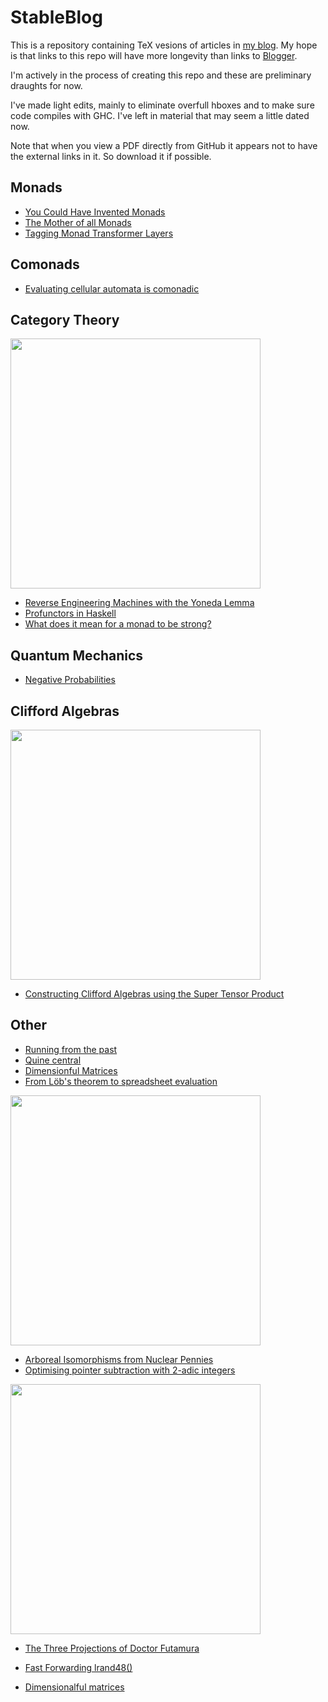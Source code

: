 # StableBlog

This is a repository containing TeX vesions of articles in [my blog](https://blog.sigfpe.com).
My hope is that links to this repo will have more longevity than links to [Blogger](https://www.blogger.com).

I'm actively in the process of creating this repo and these are preliminary draughts for now.

I've made light edits, mainly to eliminate overfull hboxes and to make sure code compiles with GHC.
I've left in material that may seem a little dated now.

Note that when you view a PDF directly from GitHub it appears not to have the external links in it. So download it if possible.

Monads
------
* [You Could Have Invented Monads](https://github.com/dpiponi/StableBlog/blob/main/YouCouldHaveInvented/YouCouldHaveInvented.pdf)
* [The Mother of all Monads](https://github.com/dpiponi/StableBlog/blob/main/MotherOfAll/MotherOfAll.pdf)
* [Tagging Monad Transformer Layers](https://github.com/dpiponi/StableBlog/blob/main/TaggingMonad/TaggingMonad.pdf)

Comonads
--------
* [Evaluating cellular automata is comonadic](https://github.com/dpiponi/StableBlog/blob/main/EvaluatingCellular/EvaluatingCellular.pdf)

Category Theory
---------------
<img src="https://github.com/dpiponi/StableBlog/blob/main/Yoneda/Diagram1.jpg" width="400">

* [Reverse Engineering Machines with the Yoneda Lemma](https://github.com/dpiponi/StableBlog/blob/main/Yoneda/Yoneda.pdf)
* [Profunctors in Haskell](https://github.com/dpiponi/StableBlog/blob/main/Profunctors/Profunctors.pdf)
* [What does it mean for a monad to be strong?](https://github.com/dpiponi/StableBlog/blob/main/Strength/Strength.pdf)

Quantum Mechanics
-----------------
* [Negative Probabilities](https://github.com/dpiponi/StableBlog/blob/main/NegativeProbabilities/NegativeProbabilities.pdf)

Clifford Algebras
----------------
<img src="https://github.com/dpiponi/StableBlog/blob/main/ConstructingClifford/Clifford1.jpg" width="400">

* [Constructing Clifford Algebras using the Super Tensor Product](https://github.com/dpiponi/StableBlog/blob/main/ConstructingClifford/ConstructingClifford.pdf)

Other
-----
* [Running from the past](https://github.com/dpiponi/StableBlog/blob/main/RunningFrom/RunningFrom.pdf)
* [Quine central](https://github.com/dpiponi/StableBlog/blob/main/QuineCentral/QuineCentral.pdf)
* [Dimensionful Matrices](https://github.com/dpiponi/StableBlog/blob/main/DimensionfulMatrices/DimensionfulMatrices.pdf)
* [From Löb's theorem to spreadsheet evaluation](https://github.com/dpiponi/StableBlog/blob/main/FromLoebsTheorem/FromLoebsTheorem.pdf)

<img src="https://github.com/dpiponi/StableBlog/blob/main/ArborealIsomorphisms/Arboreal2a.png" width="400px">

* [Arboreal Isomorphisms from Nuclear Pennies](https://github.com/dpiponi/StableBlog/blob/main/ArborealIsomorphisms/ArborealIsomorphisms.pdf)
* [Optimising pointer subtraction with 2-adic integers](https://github.com/dpiponi/StableBlog/blob/main/OptimisingPointer/OptimisingPointer.pdf)

<img src="https://github.com/dpiponi/StableBlog/blob/main/TheThreeProjections/compiling.png" width="400px">

* [The Three Projections of Doctor Futamura](https://github.com/dpiponi/StableBlog/blob/main/TheThreeProjections/TheThreeProjections.pdf)

* [Fast Forwarding lrand48()](https://github.com/dpiponi/StableBlog/blob/main/FastForwarding/FastForwarding.pdf)

* [Dimensionalful matrices](https://github.com/dpiponi/StableBlog/blob/main/DimensionfulMatrices/DimensionfulMatrices.pdf)

